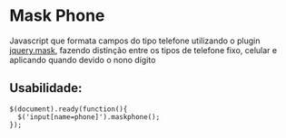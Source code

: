 Mask Phone
==========
Javascript que formata campos do tipo telefone utilizando o plugin [jquery.mask](https://github.com/igorescobar/jQuery-Mask-Plugin), fazendo distinção entre os tipos de telefone fixo, celular e aplicando quando devido o nono dígito

Usabilidade:
------------

    $(document).ready(function(){
      $('input[name=phone]').maskphone();
    });
